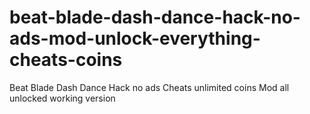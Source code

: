 # beat-blade-dash-dance-hack-no-ads-mod-unlock-everything-cheats-coins
Beat Blade Dash Dance Hack no ads Cheats unlimited coins Mod all unlocked working version
